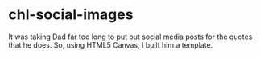 # chl-social-images

It was taking Dad far too long to put out social media posts for the quotes that he does. So, using HTML5 Canvas, I built him a template.

